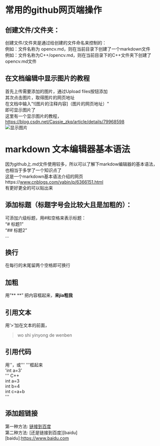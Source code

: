 # 常用的github网页端操作  

## 创建文件/文件夹：  
创建文件/文件夹是通过给创建的文件命名来控制的：  
例如：文件名称为 opencv.md，则在当前目录下创建了一个markdown文件  
例如：文件名称为C++/opencv.md，则在当前目录下的C++文件夹下创建了opencv.md文件  

## 在文档编辑中显示图片的教程  
首先上传需要添加的图片，通过Upload files按钮添加  
其次点击图片，取得图片的网页地址  
在文档中输入"![图片的注释内容]（图片的网页地址）"  
即可显示图片了  
这里有一个显示图片的教程，https://blog.csdn.net/Cassie_zkq/article/details/79968598  
![显示图片](https://github.com/liaotianyu269/--/blob/master/%E6%8D%95%E8%8E%B7.PNG)  

# markdown 文本编辑器基本语法  
因为github上.md文件使用较多，所以可以了解下markdow编辑器的基本语法，也相当于多学了一个知识点了  
这是一个markdown基本语法介绍的网页https://www.cnblogs.com/yabin/p/6366151.html  
有更好更全的可以贴出来  

## 添加标题（标题字号会比较大且是加粗的）：  
可添加六级标题，用#和空格来表示标题：  
“# 标题1”  
“## 标题2”  
...  
## 换行  
在每行的末尾留两个空格即可换行  
## 加粗  
用”** **” 把内容框起来，**来jia粗我**  
## 引用文本  
用‘>’加在文本的前面，
>wo shi yinyong de wenben  
## 引用代码  
用''，或''' '''框起来  
'int a=3'  
''' C++  
int a=3  
int b=4  
int c=a+b  
'''  
## 添加超链接  
第一种方法: [链接到百度](https://www.baidu.com "百度")  
第二种方法:   [还是链接到百度][baidu]  
[baidu]:https://www.baidu.com  

